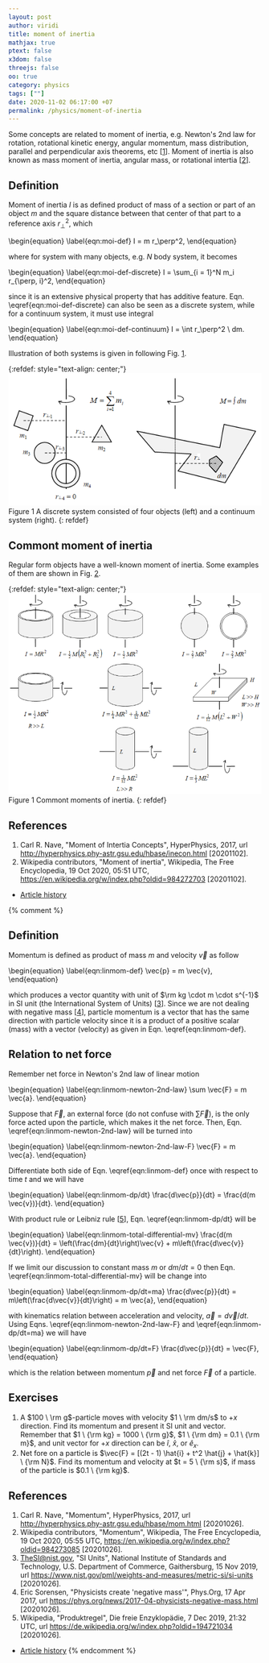 ```yaml
---
layout: post
author: viridi
title: moment of inertia
mathjax: true
ptext: false
x3dom: false
threejs: false
oo: true
category: physics
tags: [""]
date: 2020-11-02 06:17:00 +07
permalink: /physics/moment-of-inertia
---
```

Some concepts are related to moment of inertia, e.g. Newton's 2nd law for rotation, rotational kinetic energy, angular momentum, mass distribution, parallel and perpendicular axis theorems, etc [[1](#ref1)]. Moment of inertia is also known as mass moment of inertia, angular mass, or rotational intertia [[2](#ref2)].


## Definition
Moment of inertia $I$ is as defined product of mass of a section or part of an object $m$ and the square distance between that center of that part to a reference axis $r_\perp^2$, which 

\begin{equation}
\label{eqn:moi-def}
I = m r_\perp^2,
\end{equation}

where for system with many objects, e.g. $N$ body system, it becomes

\begin{equation}
\label{eqn:moi-def-discrete}
I = \sum_{i = 1}^N m_i r_{\perp, i}^2,
\end{equation}

since it is an extensive physical property that has additive feature. Eqn. \eqref{eqn:moi-def-discrete} can also be seen as a discrete system, while for a continuum system, it must use integral

\begin{equation}
\label{eqn:moi-def-continuum}
I = \int r_\perp^2 \ dm.
\end{equation}

Illustration of both systems is given in following Fig. <a href="#fig:moi-discrete-continuum">1</a>.

{:refdef: style="text-align: center;"}
![moment of inertia of dicrete and continuum systems](/assets/img/phys/moi-disc-cont.png)
<br />
Figure <a name="fig:moi-discrete-continuum">1</a> A discrete system consisted of four objects (left) and a continuum system (right).
{: refdef}


## Commont moment of inertia
Regular form objects have a well-known moment of inertia. Some examples of them are shown in Fig. <a href="#fig:moi-common-form">2</a>.

{:refdef: style="text-align: center;"}
![example of common moment of inertia](/assets/img/phys/moi-common-forms.png)
<br />
Figure <a name="fig:moi-common-form">1</a> Commont moments of inertia.
{: refdef}


## References
1. <a name="ref1"></a>Carl R. Nave, "Moment of Intertia Concepts", HyperPhysics, 2017, url <http://hyperphysics.phy-astr.gsu.edu/hbase/inecon.html> [20201102].
2. <a name="ref2"></a>Wikipedia contributors, "Moment of inertia", Wikipedia, The Free Encyclopedia, 19 Oct 2020, 05:51 UTC, <https://en.wikipedia.org/w/index.php?oldid=984272703> [20201102].

+ [Article history](https://github.com/butiran/butiran.github.io/commits/master/_posts/phys/2020-11-02-moment-of-inertia.md)


{% comment %}
## Definition
Momentum is defined as product of mass $m$ and velocity $\vec{v}$ as follow

\begin{equation}
\label{eqn:linmom-def}
\vec{p} = m \vec{v},
\end{equation}

which produces a vector quantity with unit of $\rm kg \cdot m \cdot s^{-1}$ in SI unit (the International System of Units) [[3](#ref3)]. Since we are not dealing with negative mass [[4](#ref4)], particle momentum is a vector that has the same direction with particle velocity since it is a product of a positive scalar (mass) with a vector (velocity) as given in Eqn. \eqref{eqn:linmom-def}.


## Relation to net force
Remember net force in Newton's 2nd law of linear motion

\begin{equation}
\label{eqn:linmom-newton-2nd-law}
\sum \vec{F} = m \vec{a}.
\end{equation}

Suppose that $\vec{F}$, an external force (do not confuse with $\sum \vec{F}$), is the only force acted upon the particle, which makes it the net force. Then, Eqn. \eqref{eqn:linmom-newton-2nd-law} will be turned into

\begin{equation}
\label{eqn:linmom-newton-2nd-law-F}
\vec{F} = m \vec{a}.
\end{equation}

Differentiate both side of Eqn. \eqref{eqn:linmom-def} once with respect to time $t$ and we will have

\begin{equation}
\label{eqn:linmom-dp/dt}
\frac{d\vec{p}}{dt} = \frac{d(m \vec{v})}{dt}.
\end{equation}

With product rule or Leibniz rule [[5](#ref5)], Eqn. \eqref{eqn:linmom-dp/dt} will be

\begin{equation}
\label{eqn:linmom-total-differential-mv}
\frac{d(m \vec{v})}{dt} = \left(\frac{dm}{dt}\right)\vec{v} + m\left(\frac{d\vec{v}}{dt}\right).
\end{equation}

If we limit our discussion to constant mass $m$ or $dm/dt = 0$ then Eqn. \eqref{eqn:linmom-total-differential-mv} will be change into

\begin{equation}
\label{eqn:linmom-dp/dt=ma}
\frac{d\vec{p}}{dt} = m\left(\frac{d\vec{v}}{dt}\right) = m \vec{a},
\end{equation}

with kinematics relation between acceleration and velocity, $\vec{a} = d\vec{v}/dt$. Using Eqns. \eqref{eqn:linmom-newton-2nd-law-F} and \eqref{eqn:linmom-dp/dt=ma} we will have

\begin{equation}
\label{eqn:linmom-dp/dt=F}
\frac{d\vec{p}}{dt} = \vec{F},
\end{equation}

which is the relation between momentum $\vec{p}$ and net force $\vec{F}$ of a particle.


## Exercises
1. A $100 \ \rm g$-particle moves with velocity $1 \ \rm dm/s$ to $+x$ direction. Find its momentum and present it SI unit and vector. Remember that $1 \ {\rm kg} = 1000 \ {\rm g}$, $1 \ {\rm dm} = 0.1 \ {\rm m}$, and unit vector for $+x$ direction can be $\hat{i}$, $\hat{x}$, or $\hat{e}_x$.
2. Net fore on a particle is $\vec{F} = [(2t - 1) \hat{i} + t^2 \hat{j} + \hat{k}] \ {\rm N}$. Find its momentum and velocity at $t = 5 \ {\rm s}$, if mass of the particle is $0.1 \ {\rm kg}$.


## References
1. <a name="ref1"></a>Carl R. Nave, "Momentum", HyperPhysics, 2017, url <http://hyperphysics.phy-astr.gsu.edu/hbase/mom.html> [20201026].
2. <a name="ref2"></a>Wikipedia contributors, "Momentum", Wikipedia, The Free Encyclopedia, 19 Oct 2020, 05:55 UTC, <https://en.wikipedia.org/w/index.php?oldid=984273085> [20201026].
3. <a name="ref3"></a>TheSI@nist.gov, "SI Units", National Institute of Standards and Technology, U.S. Department of Commerce, Gaithersburg, 15 Nov 2019, url <https://www.nist.gov/pml/weights-and-measures/metric-si/si-units> [20201026].
4. <a name="ref4"></a>Eric Sorensen, "Physicists create 'negative mass'", Phys.Org, 17 Apr 2017, url <https://phys.org/news/2017-04-physicists-negative-mass.html> [20201026].
5. <a name="ref5"></a>Wikipedia, "Produktregel", Die freie Enzyklopädie, 7 Dec 2019, 21:32 UTC, url <https://de.wikipedia.org/w/index.php?oldid=194721034> [20201026].

+ [Article history](https://github.com/butiran/butiran.github.io/commits/master/_posts/phys/2020-10-26-linear-momentum.md)
{% endcomment %}